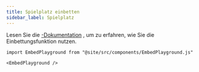 ```yaml
---
title: Spielplatz einbetten
sidebar_label: Spielplatz
---
```


Lesen Sie die [-Dokumentation](intro) , um zu erfahren, wie Sie die Einbettungsfunktion nutzen.

```mdx-code-block
import EmbedPlayground from "@site/src/components/EmbedPlayground.js"

<EmbedPlayground />
```

